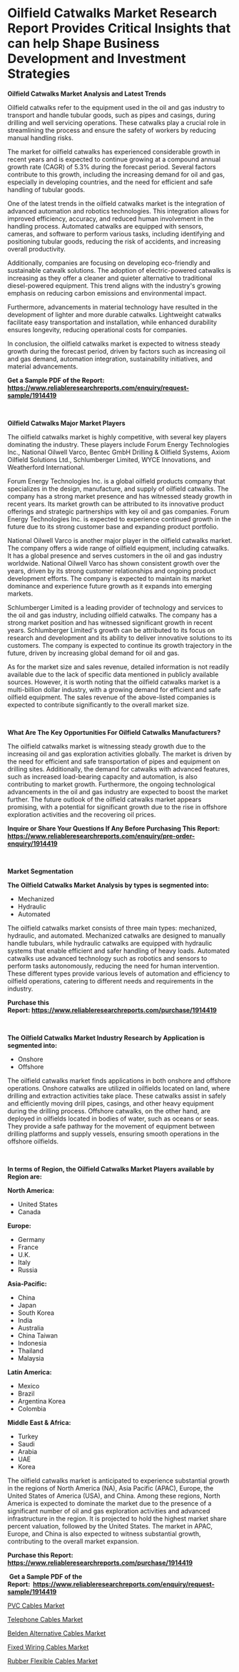 <p><h1>Oilfield Catwalks Market Research Report Provides Critical Insights that can help Shape Business Development and Investment Strategies</h1></p><p><strong>Oilfield Catwalks Market Analysis and Latest Trends</strong></p>
<p><p>Oilfield catwalks refer to the equipment used in the oil and gas industry to transport and handle tubular goods, such as pipes and casings, during drilling and well servicing operations. These catwalks play a crucial role in streamlining the process and ensure the safety of workers by reducing manual handling risks.</p><p>The market for oilfield catwalks has experienced considerable growth in recent years and is expected to continue growing at a compound annual growth rate (CAGR) of 5.3% during the forecast period. Several factors contribute to this growth, including the increasing demand for oil and gas, especially in developing countries, and the need for efficient and safe handling of tubular goods.</p><p>One of the latest trends in the oilfield catwalks market is the integration of advanced automation and robotics technologies. This integration allows for improved efficiency, accuracy, and reduced human involvement in the handling process. Automated catwalks are equipped with sensors, cameras, and software to perform various tasks, including identifying and positioning tubular goods, reducing the risk of accidents, and increasing overall productivity.</p><p>Additionally, companies are focusing on developing eco-friendly and sustainable catwalk solutions. The adoption of electric-powered catwalks is increasing as they offer a cleaner and quieter alternative to traditional diesel-powered equipment. This trend aligns with the industry's growing emphasis on reducing carbon emissions and environmental impact.</p><p>Furthermore, advancements in material technology have resulted in the development of lighter and more durable catwalks. Lightweight catwalks facilitate easy transportation and installation, while enhanced durability ensures longevity, reducing operational costs for companies.</p><p>In conclusion, the oilfield catwalks market is expected to witness steady growth during the forecast period, driven by factors such as increasing oil and gas demand, automation integration, sustainability initiatives, and material advancements.</p></p>
<p><strong>Get a Sample PDF of the Report:&nbsp; <a href="https://www.reliableresearchreports.com/enquiry/request-sample/1914419">https://www.reliableresearchreports.com/enquiry/request-sample/1914419</a></strong></p>
<p>&nbsp;</p>
<p><strong>Oilfield Catwalks Major Market Players</strong></p>
<p><p>The oilfield catwalks market is highly competitive, with several key players dominating the industry. These players include Forum Energy Technologies Inc., National Oilwell Varco, Bentec GmbH Drilling & Oilfield Systems, Axiom Oilfield Solutions Ltd., Schlumberger Limited, WYCE Innovations, and Weatherford International.</p><p>Forum Energy Technologies Inc. is a global oilfield products company that specializes in the design, manufacture, and supply of oilfield catwalks. The company has a strong market presence and has witnessed steady growth in recent years. Its market growth can be attributed to its innovative product offerings and strategic partnerships with key oil and gas companies. Forum Energy Technologies Inc. is expected to experience continued growth in the future due to its strong customer base and expanding product portfolio.</p><p>National Oilwell Varco is another major player in the oilfield catwalks market. The company offers a wide range of oilfield equipment, including catwalks. It has a global presence and serves customers in the oil and gas industry worldwide. National Oilwell Varco has shown consistent growth over the years, driven by its strong customer relationships and ongoing product development efforts. The company is expected to maintain its market dominance and experience future growth as it expands into emerging markets.</p><p>Schlumberger Limited is a leading provider of technology and services to the oil and gas industry, including oilfield catwalks. The company has a strong market position and has witnessed significant growth in recent years. Schlumberger Limited's growth can be attributed to its focus on research and development and its ability to deliver innovative solutions to its customers. The company is expected to continue its growth trajectory in the future, driven by increasing global demand for oil and gas.</p><p>As for the market size and sales revenue, detailed information is not readily available due to the lack of specific data mentioned in publicly available sources. However, it is worth noting that the oilfield catwalks market is a multi-billion dollar industry, with a growing demand for efficient and safe oilfield equipment. The sales revenue of the above-listed companies is expected to contribute significantly to the overall market size.</p></p>
<p>&nbsp;</p>
<p><strong>What Are The Key Opportunities For Oilfield Catwalks Manufacturers?</strong></p>
<p><p>The oilfield catwalks market is witnessing steady growth due to the increasing oil and gas exploration activities globally. The market is driven by the need for efficient and safe transportation of pipes and equipment on drilling sites. Additionally, the demand for catwalks with advanced features, such as increased load-bearing capacity and automation, is also contributing to market growth. Furthermore, the ongoing technological advancements in the oil and gas industry are expected to boost the market further. The future outlook of the oilfield catwalks market appears promising, with a potential for significant growth due to the rise in offshore exploration activities and the recovering oil prices.</p></p>
<p><strong>Inquire or Share Your Questions If Any Before Purchasing This Report: <a href="https://www.reliableresearchreports.com/enquiry/pre-order-enquiry/1914419">https://www.reliableresearchreports.com/enquiry/pre-order-enquiry/1914419</a></strong></p>
<p>&nbsp;</p>
<p><strong>Market Segmentation</strong></p>
<p><strong>The Oilfield Catwalks Market Analysis by types is segmented into:</strong></p>
<p><ul><li>Mechanized</li><li>Hydraulic</li><li>Automated</li></ul></p>
<p><p>The oilfield catwalks market consists of three main types: mechanized, hydraulic, and automated. Mechanized catwalks are designed to manually handle tubulars, while hydraulic catwalks are equipped with hydraulic systems that enable efficient and safer handling of heavy loads. Automated catwalks use advanced technology such as robotics and sensors to perform tasks autonomously, reducing the need for human intervention. These different types provide various levels of automation and efficiency to oilfield operations, catering to different needs and requirements in the industry.</p></p>
<p><strong>Purchase this Report:&nbsp;<a href="https://www.reliableresearchreports.com/purchase/1914419">https://www.reliableresearchreports.com/purchase/1914419</a></strong></p>
<p>&nbsp;</p>
<p><strong>The Oilfield Catwalks Market Industry Research by Application is segmented into:</strong></p>
<p><ul><li>Onshore</li><li>Offshore</li></ul></p>
<p><p>The oilfield catwalks market finds applications in both onshore and offshore operations. Onshore catwalks are utilized in oilfields located on land, where drilling and extraction activities take place. These catwalks assist in safely and efficiently moving drill pipes, casings, and other heavy equipment during the drilling process. Offshore catwalks, on the other hand, are deployed in oilfields located in bodies of water, such as oceans or seas. They provide a safe pathway for the movement of equipment between drilling platforms and supply vessels, ensuring smooth operations in the offshore oilfields.</p></p>
<p>&nbsp;</p>
<p><strong>In terms of Region, the Oilfield Catwalks Market Players available by Region are:</strong></p>
<p>
    <p> <strong> North America: </strong>
        <ul>
            <li>United States</li>
            <li>Canada</li>
        </ul>
        </p> 
    <p> <strong> Europe: </strong>
        <ul>
            <li>Germany</li>
            <li>France</li>
            <li>U.K.</li>
            <li>Italy</li>
            <li>Russia</li>
        </ul>
        </p> 
    <p> <strong> Asia-Pacific: </strong>
        <ul>
            <li>China</li>
            <li>Japan</li>
            <li>South Korea</li>
            <li>India</li>
            <li>Australia</li>
            <li>China Taiwan</li>
            <li>Indonesia</li>
            <li>Thailand</li>
            <li>Malaysia</li>
        </ul>
        </p> 
    <p> <strong> Latin America: </strong>
        <ul>
            <li>Mexico</li>
            <li>Brazil</li>
            <li>Argentina Korea</li>
            <li>Colombia</li>
        </ul>
        </p> 
    <p> <strong> Middle East & Africa: </strong>
        <ul>
            <li>Turkey</li>
            <li>Saudi</li>
            <li>Arabia</li>
            <li>UAE</li>
            <li>Korea</li>
        </ul>
    </p>
    </p>
<p><p>The oilfield catwalks market is anticipated to experience substantial growth in the regions of North America (NA), Asia Pacific (APAC), Europe, the United States of America (USA), and China. Among these regions, North America is expected to dominate the market due to the presence of a significant number of oil and gas exploration activities and advanced infrastructure in the region. It is projected to hold the highest market share percent valuation, followed by the United States. The market in APAC, Europe, and China is also expected to witness substantial growth, contributing to the overall market expansion.</p></p>
<p><strong>Purchase this Report: <a href="https://www.reliableresearchreports.com/purchase/1914419">https://www.reliableresearchreports.com/purchase/1914419</a></strong></p>
<p>&nbsp;<strong>Get a Sample PDF of the Report:&nbsp;&nbsp;<a href="https://www.reliableresearchreports.com/enquiry/request-sample/1914419">https://www.reliableresearchreports.com/enquiry/request-sample/1914419</a></strong></p>
<p><strong></strong></p>
<p><p><a href="https://github.com/abbypearson7765/Market-Research-Report-List-2/blob/main/pvc-cables-market.md">PVC Cables Market</a></p><p><a href="https://github.com/prosalinda88/Market-Research-Report-List-2/blob/main/telephone-cables-market.md">Telephone Cables Market</a></p><p><a href="https://github.com/jonneygiverf/Market-Research-Report-List-2/blob/main/belden-alternative-cables-market.md">Belden Alternative Cables Market</a></p><p><a href="https://github.com/dziulagalemab/Market-Research-Report-List-2/blob/main/fixed-wiring-cables-market.md">Fixed Wiring Cables Market</a></p><p><a href="https://github.com/grishafomin4852/Market-Research-Report-List-2/blob/main/rubber-flexible-cables-market.md">Rubber Flexible Cables Market</a></p></p>
